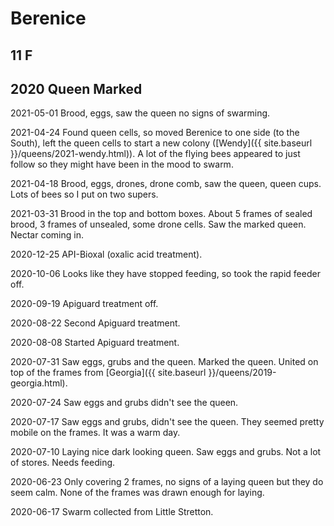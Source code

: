 # Berenice
## 11 F
## 2020 Queen Marked

2021-05-01 Brood, eggs, saw the queen no signs of swarming.

2021-04-24 Found queen cells, so moved Berenice to one side (to the South), left the queen cells to start a new colony ([Wendy]({{ site.baseurl }}/queens/2021-wendy.html)).  A lot of the flying bees appeared to just follow so they might have been in the mood to swarm.

2021-04-18 Brood, eggs, drones, drone comb, saw the queen, queen cups.  Lots of bees so I put on two supers.

2021-03-31 Brood in the top and bottom boxes.  About 5 frames of sealed brood, 3 frames of unsealed, some drone cells.  Saw the marked queen.  Nectar coming in.

2020-12-25 API-Bioxal (oxalic acid treatment).

2020-10-06 Looks like they have stopped feeding, so took the rapid feeder off.

2020-09-19 Apiguard treatment off.

2020-08-22 Second Apiguard treatment.

2020-08-08 Started Apiguard treatment.

2020-07-31 Saw eggs, grubs and the queen.  Marked the queen.  United on top of the frames from [Georgia]({{ site.baseurl }}/queens/2019-georgia.html).

2020-07-24 Saw eggs and grubs didn't see the queen.

2020-07-17 Saw eggs and grubs, didn't see the queen.  They seemed pretty mobile on the frames.  It was a warm day.

2020-07-10 Laying nice dark looking queen.  Saw eggs and grubs.  Not a lot of stores.  Needs feeding.

2020-06-23 Only covering 2 frames, no signs of a laying queen but they do seem calm.  None of the frames was drawn enough for laying.

2020-06-17  Swarm collected from Little Stretton.
